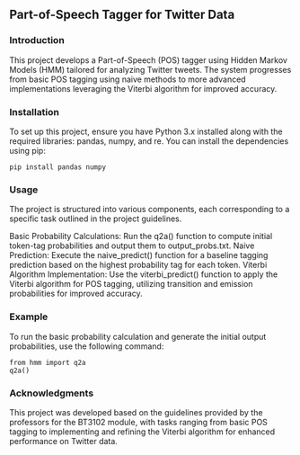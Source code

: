 ## Part-of-Speech Tagger for Twitter Data
### Introduction
This project develops a Part-of-Speech (POS) tagger using Hidden Markov Models (HMM) tailored for analyzing Twitter tweets. The system progresses from basic POS tagging using naive methods to more advanced implementations leveraging the Viterbi algorithm for improved accuracy.

### Installation
To set up this project, ensure you have Python 3.x installed along with the required libraries: pandas, numpy, and re. You can install the dependencies using pip:


`pip install pandas numpy`

### Usage
The project is structured into various components, each corresponding to a specific task outlined in the project guidelines.

Basic Probability Calculations: Run the q2a() function to compute initial token-tag probabilities and output them to output_probs.txt.
Naive Prediction: Execute the naive_predict() function for a baseline tagging prediction based on the highest probability tag for each token.
Viterbi Algorithm Implementation: Use the viterbi_predict() function to apply the Viterbi algorithm for POS tagging, utilizing transition and emission probabilities for improved accuracy.
### Example
To run the basic probability calculation and generate the initial output probabilities, use the following command:


`from hmm import q2a` <br>
`q2a()`
### Acknowledgments
This project was developed based on the guidelines provided by the professors for the BT3102 module, with tasks ranging from basic POS tagging to implementing and refining the Viterbi algorithm for enhanced performance on Twitter data.
